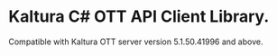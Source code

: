 # Kaltura C# OTT API Client Library.
Compatible with Kaltura OTT server version 5.1.50.41996 and above.
